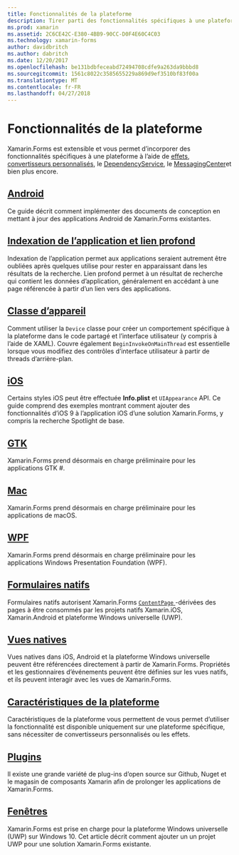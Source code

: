 ```yaml
---
title: Fonctionnalités de la plateforme
description: Tirer parti des fonctionnalités spécifiques à une plateforme avec Xamarin.Forms
ms.prod: xamarin
ms.assetid: 2C6CE42C-E380-4BB9-90CC-D0F4E60C4C03
ms.technology: xamarin-forms
author: davidbritch
ms.author: dabritch
ms.date: 12/20/2017
ms.openlocfilehash: be131bdbfeceabd72494708cdfe9a263da9bbbd8
ms.sourcegitcommit: 1561c8022c3585655229a869d9ef3510bf83f00a
ms.translationtype: MT
ms.contentlocale: fr-FR
ms.lasthandoff: 04/27/2018
---
```

# <a name="platform-features"></a>Fonctionnalités de la plateforme

Xamarin.Forms est extensible et vous permet d’incorporer des fonctionnalités spécifiques à une plateforme à l’aide de [effets](~/xamarin-forms/app-fundamentals/effects/index.md), [convertisseurs personnalisés](~/xamarin-forms/app-fundamentals/custom-renderer/index.md), le [DependencyService](~/xamarin-forms/app-fundamentals/dependency-service/index.md), le [MessagingCenter](~/xamarin-forms/app-fundamentals/messaging-center.md)et bien plus encore.

## <a name="androidandroidindexmd"></a>[Android](android/index.md)

Ce guide décrit comment implémenter des documents de conception en mettant à jour des applications Android de Xamarin.Forms existantes.

## <a name="application-indexing-and-deep-linkingdeep-linkingmd"></a>[Indexation de l’application et lien profond](deep-linking.md)

Indexation de l’application permet aux applications seraient autrement être oubliées après quelques utilise pour rester en apparaissant dans les résultats de la recherche. Lien profond permet à un résultat de recherche qui contient les données d’application, généralement en accédant à une page référencée à partir d’un lien vers des applications.

## <a name="device-classdevicemd"></a>[Classe d’appareil](device.md)

Comment utiliser la `Device` classe pour créer un comportement spécifique à la plateforme dans le code partagé et l’interface utilisateur (y compris à l’aide de XAML). Couvre également `BeginInvokeOnMainThread` est essentielle lorsque vous modifiez des contrôles d’interface utilisateur à partir de threads d’arrière-plan.

## <a name="iosiosindexmd"></a>[iOS](ios/index.md)

Certains styles iOS peut être effectuée **Info.plist** et `UIAppearance` API. Ce guide comprend des exemples montrant comment ajouter des fonctionnalités d’iOS 9 à l’application iOS d’une solution Xamarin.Forms, y compris la recherche Spotlight de base.

## <a name="gtkgtkmd"></a>[GTK](gtk.md)

Xamarin.Forms prend désormais en charge préliminaire pour les applications GTK #.

## <a name="macmacmd"></a>[Mac](mac.md)

Xamarin.Forms prend désormais en charge préliminaire pour les applications de macOS.

## <a name="wpfwpfmd"></a>[WPF](wpf.md)

Xamarin.Forms prend désormais en charge préliminaire pour les applications Windows Presentation Foundation (WPF).

## <a name="native-formsnative-formsmd"></a>[Formulaires natifs](native-forms.md)

Formulaires natifs autorisent Xamarin.Forms [ `ContentPage` ](https://developer.xamarin.com/api/type/Xamarin.Forms.ContentPage/)-dérivées des pages à être consommés par les projets natifs Xamarin.iOS, Xamarin.Android et plateforme Windows universelle (UWP).

## <a name="native-viewsnative-viewsindexmd"></a>[Vues natives](native-views/index.md)

Vues natives dans iOS, Android et la plateforme Windows universelle peuvent être référencées directement à partir de Xamarin.Forms. Propriétés et les gestionnaires d’événements peuvent être définies sur les vues natifs, et ils peuvent interagir avec les vues de Xamarin.Forms.

## <a name="platform-specificsplatform-specificsindexmd"></a>[Caractéristiques de la plateforme](platform-specifics/index.md)

Caractéristiques de la plateforme vous permettent de vous permet d’utiliser la fonctionnalité est disponible uniquement sur une plateforme spécifique, sans nécessiter de convertisseurs personnalisés ou les effets.

## <a name="pluginspluginsmd"></a>[Plugins](plugins.md)

Il existe une grande variété de plug-ins d’open source sur Github, Nuget et le magasin de composants Xamarin afin de prolonger les applications de Xamarin.Forms.

## <a name="windowswindowsindexmd"></a>[Fenêtres](windows/index.md)

Xamarin.Forms est prise en charge pour la plateforme Windows universelle (UWP) sur Windows 10. Cet article décrit comment ajouter un un projet UWP pour une solution Xamarin.Forms existante.
